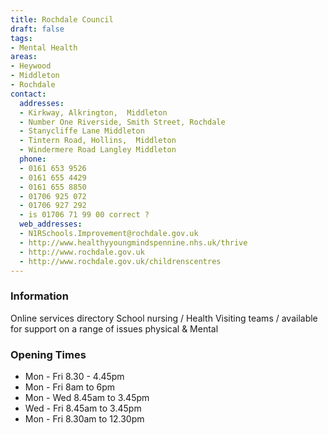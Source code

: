 ```yaml
---
title: Rochdale Council
draft: false
tags:
- Mental Health
areas:
- Heywood
- Middleton
- Rochdale
contact:
  addresses:
  - Kirkway, Alkrington,  Middleton
  - Number One Riverside, Smith Street, Rochdale
  - Stanycliffe Lane Middleton
  - Tintern Road, Hollins,  Middleton
  - Windermere Road Langley Middleton
  phone:
  - 0161 653 9526
  - 0161 655 4429
  - 0161 655 8850
  - 01706 925 072
  - 01706 927 292
  - is 01706 71 99 00 correct ?
  web_addresses:
  - N1RSchools.Improvement@rochdale.gov.uk
  - http://www.healthyyoungmindspennine.nhs.uk/thrive 
  - http://www.rochdale.gov.uk
  - http://www.rochdale.gov.uk/childrenscentres
---
```


### Information
Online services directory
School nursing / Health Visiting teams / available for support on a range of issues physical & Mental 

### Opening Times
* Mon - Fri  8.30 - 4.45pm
* Mon - Fri 8am to 6pm
* Mon - Wed 8.45am to 3.45pm
* Wed - Fri 8.45am to 3.45pm
* Mon - Fri 8.30am to 12.30pm

